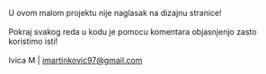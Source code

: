 U ovom malom projektu nije naglasak na dizajnu stranice!<br><br>
Pokraj svakog reda u kodu je pomocu komentara objasnjenjo zasto koristimo isti!<br><br>
Ivica M | imartinkovic97@gmail.com<br>
